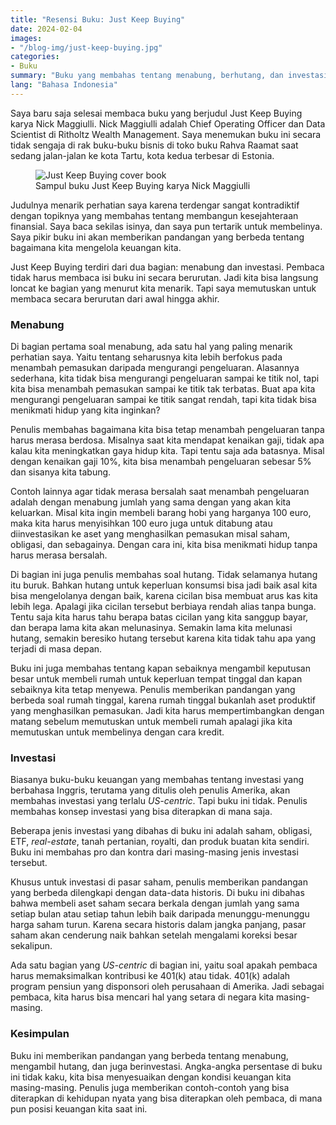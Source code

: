```yaml
---
title: "Resensi Buku: Just Keep Buying"
date: 2024-02-04
images:
- "/blog-img/just-keep-buying.jpg"
categories:
- Buku
summary: "Buku yang membahas tentang menabung, berhutang, dan investasi."
lang: "Bahasa Indonesia"
---
```


Saya baru saja selesai membaca buku yang berjudul Just Keep Buying karya Nick Maggiulli. Nick Maggiulli adalah Chief Operating Officer dan Data Scientist di Ritholtz Wealth Management. Saya menemukan buku ini secara tidak sengaja di rak buku-buku bisnis di toko buku Rahva Raamat saat sedang jalan-jalan ke kota Tartu, kota kedua terbesar di Estonia.

<div class="text-center">
<figure class="figure">
<img src="/blog-img/just-keep-buying.jpg" class="figure-img img-fluid" alt="Just Keep Buying cover book" />
<figcaption class="figure-caption text-center">Sampul buku Just Keep Buying karya Nick Maggiulli</figcaption>
</figure>
</div>

Judulnya menarik perhatian saya karena terdengar sangat kontradiktif dengan topiknya yang membahas tentang membangun kesejahteraan finansial. Saya baca sekilas isinya, dan saya pun tertarik untuk membelinya. Saya pikir buku ini akan memberikan pandangan yang berbeda tentang bagaimana kita mengelola keuangan kita.

Just Keep Buying terdiri dari dua bagian: menabung dan investasi. Pembaca tidak harus membaca isi buku ini secara berurutan. Jadi kita bisa langsung loncat ke bagian yang menurut kita menarik. Tapi saya memutuskan untuk membaca secara berurutan dari awal hingga akhir.

### Menabung

Di bagian pertama soal menabung, ada satu hal yang paling menarik perhatian saya. Yaitu tentang seharusnya kita lebih berfokus pada menambah pemasukan daripada mengurangi pengeluaran. Alasannya sederhana, kita tidak bisa mengurangi pengeluaran sampai ke titik nol, tapi kita bisa menambah pemasukan sampai ke titik tak terbatas. Buat apa kita mengurangi pengeluaran sampai ke titik sangat rendah, tapi kita tidak bisa menikmati hidup yang kita inginkan?

Penulis membahas bagaimana kita bisa tetap menambah pengeluaran tanpa harus merasa berdosa. Misalnya saat kita mendapat kenaikan gaji, tidak apa kalau kita meningkatkan gaya hidup kita. Tapi tentu saja ada batasnya. Misal dengan kenaikan gaji 10%, kita bisa menambah pengeluaran sebesar 5% dan sisanya kita tabung.

Contoh lainnya agar tidak merasa bersalah saat menambah pengeluaran adalah dengan menabung jumlah yang sama dengan yang akan kita keluarkan. Misal kita ingin membeli barang hobi yang harganya 100 euro, maka kita harus menyisihkan 100 euro juga untuk ditabung atau diinvestasikan ke aset yang menghasilkan pemasukan misal saham, obligasi, dan sebagainya. Dengan cara ini, kita bisa menikmati hidup tanpa harus merasa bersalah.

Di bagian ini juga penulis membahas soal hutang. Tidak selamanya hutang itu buruk. Bahkan hutang untuk keperluan konsumsi bisa jadi baik asal kita bisa mengelolanya dengan baik, karena cicilan bisa membuat arus kas kita lebih lega. Apalagi jika cicilan tersebut berbiaya rendah alias tanpa bunga. Tentu saja kita harus tahu berapa batas cicilan yang kita sanggup bayar, dan berapa lama kita akan melunasinya. Semakin lama kita melunasi hutang, semakin beresiko hutang tersebut karena kita tidak tahu apa yang terjadi di masa depan.

Buku ini juga membahas tentang kapan sebaiknya mengambil keputusan besar untuk membeli rumah untuk keperluan tempat tinggal dan kapan sebaiknya kita tetap menyewa. Penulis memberikan pandangan yang berbeda soal rumah tinggal, karena rumah tinggal bukanlah aset produktif yang menghasilkan pemasukan. Jadi kita harus mempertimbangkan dengan matang sebelum memutuskan untuk membeli rumah apalagi jika kita memutuskan untuk membelinya dengan cara kredit.

### Investasi

Biasanya buku-buku keuangan yang membahas tentang investasi yang berbahasa Inggris, terutama yang ditulis oleh penulis Amerika, akan membahas investasi yang terlalu *US-centric*. Tapi buku ini tidak. Penulis membahas konsep investasi yang bisa diterapkan di mana saja.

Beberapa jenis investasi yang dibahas di buku ini adalah saham, obligasi, ETF, *real-estate*, tanah pertanian, royalti, dan produk buatan kita sendiri. Buku ini membahas pro dan kontra dari masing-masing jenis investasi tersebut.

Khusus untuk investasi di pasar saham, penulis memberikan pandangan yang berbeda dilengkapi dengan data-data historis. Di buku ini dibahas bahwa membeli aset saham secara berkala dengan jumlah yang sama setiap bulan atau setiap tahun lebih baik daripada menunggu-menunggu harga saham turun. Karena secara historis dalam jangka panjang, pasar saham akan cenderung naik bahkan setelah mengalami koreksi besar sekalipun.

Ada satu bagian yang *US-centric* di bagian ini, yaitu soal apakah pembaca harus memaksimalkan kontribusi ke 401(k) atau tidak. 401(k) adalah program pensiun yang disponsori oleh perusahaan di Amerika. Jadi sebagai pembaca, kita harus bisa mencari hal yang setara di negara kita masing-masing.

### Kesimpulan

Buku ini memberikan pandangan yang berbeda tentang menabung, mengambil hutang, dan juga berinvestasi. Angka-angka persentase di buku ini tidak kaku, kita bisa menyesuaikan dengan kondisi keuangan kita masing-masing. Penulis juga memberikan contoh-contoh yang bisa diterapkan di kehidupan nyata yang bisa diterapkan oleh pembaca, di mana pun posisi keuangan kita saat ini.
